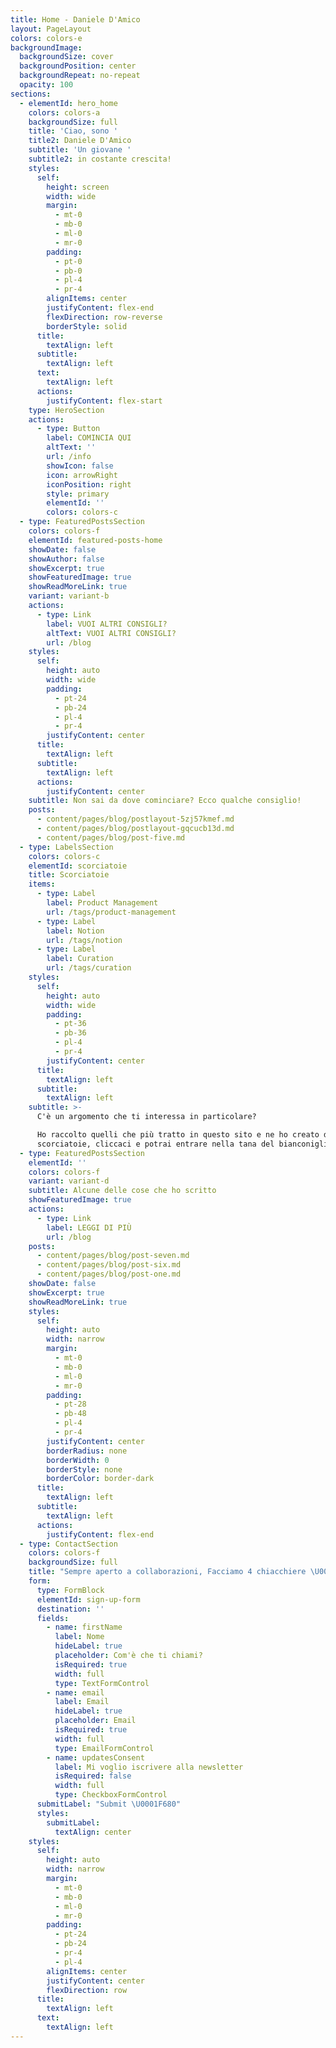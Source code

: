 ```yaml
---
title: Home - Daniele D'Amico
layout: PageLayout
colors: colors-e
backgroundImage:
  backgroundSize: cover
  backgroundPosition: center
  backgroundRepeat: no-repeat
  opacity: 100
sections:
  - elementId: hero_home
    colors: colors-a
    backgroundSize: full
    title: 'Ciao, sono '
    title2: Daniele D'Amico
    subtitle: 'Un giovane '
    subtitle2: in costante crescita!
    styles:
      self:
        height: screen
        width: wide
        margin:
          - mt-0
          - mb-0
          - ml-0
          - mr-0
        padding:
          - pt-0
          - pb-0
          - pl-4
          - pr-4
        alignItems: center
        justifyContent: flex-end
        flexDirection: row-reverse
        borderStyle: solid
      title:
        textAlign: left
      subtitle:
        textAlign: left
      text:
        textAlign: left
      actions:
        justifyContent: flex-start
    type: HeroSection
    actions:
      - type: Button
        label: COMINCIA QUI
        altText: ''
        url: /info
        showIcon: false
        icon: arrowRight
        iconPosition: right
        style: primary
        elementId: ''
        colors: colors-c
  - type: FeaturedPostsSection
    colors: colors-f
    elementId: featured-posts-home
    showDate: false
    showAuthor: false
    showExcerpt: true
    showFeaturedImage: true
    showReadMoreLink: true
    variant: variant-b
    actions:
      - type: Link
        label: VUOI ALTRI CONSIGLI?
        altText: VUOI ALTRI CONSIGLI?
        url: /blog
    styles:
      self:
        height: auto
        width: wide
        padding:
          - pt-24
          - pb-24
          - pl-4
          - pr-4
        justifyContent: center
      title:
        textAlign: left
      subtitle:
        textAlign: left
      actions:
        justifyContent: center
    subtitle: Non sai da dove cominciare? Ecco qualche consiglio!
    posts:
      - content/pages/blog/postlayout-5zj57kmef.md
      - content/pages/blog/postlayout-gqcucb13d.md
      - content/pages/blog/post-five.md
  - type: LabelsSection
    colors: colors-c
    elementId: scorciatoie
    title: Scorciatoie
    items:
      - type: Label
        label: Product Management
        url: /tags/product-management
      - type: Label
        label: Notion
        url: /tags/notion
      - type: Label
        label: Curation
        url: /tags/curation
    styles:
      self:
        height: auto
        width: wide
        padding:
          - pt-36
          - pb-36
          - pl-4
          - pr-4
        justifyContent: center
      title:
        textAlign: left
      subtitle:
        textAlign: left
    subtitle: >-
      C'è un argomento che ti interessa in particolare? 

      Ho raccolto quelli che più tratto in questo sito e ne ho creato delle
      scorciatoie, cliccaci e potrai entrare nella tana del bianconiglio!
  - type: FeaturedPostsSection
    elementId: ''
    colors: colors-f
    variant: variant-d
    subtitle: Alcune delle cose che ho scritto
    showFeaturedImage: true
    actions:
      - type: Link
        label: LEGGI DI PIÙ
        url: /blog
    posts:
      - content/pages/blog/post-seven.md
      - content/pages/blog/post-six.md
      - content/pages/blog/post-one.md
    showDate: false
    showExcerpt: true
    showReadMoreLink: true
    styles:
      self:
        height: auto
        width: narrow
        margin:
          - mt-0
          - mb-0
          - ml-0
          - mr-0
        padding:
          - pt-28
          - pb-48
          - pl-4
          - pr-4
        justifyContent: center
        borderRadius: none
        borderWidth: 0
        borderStyle: none
        borderColor: border-dark
      title:
        textAlign: left
      subtitle:
        textAlign: left
      actions:
        justifyContent: flex-end
  - type: ContactSection
    colors: colors-f
    backgroundSize: full
    title: "Sempre aperto a collaborazioni, Facciamo 4 chiacchiere \U0001F4AC!"
    form:
      type: FormBlock
      elementId: sign-up-form
      destination: ''
      fields:
        - name: firstName
          label: Nome
          hideLabel: true
          placeholder: Com'è che ti chiami?
          isRequired: true
          width: full
          type: TextFormControl
        - name: email
          label: Email
          hideLabel: true
          placeholder: Email
          isRequired: true
          width: full
          type: EmailFormControl
        - name: updatesConsent
          label: Mi voglio iscrivere alla newsletter
          isRequired: false
          width: full
          type: CheckboxFormControl
      submitLabel: "Submit \U0001F680"
      styles:
        submitLabel:
          textAlign: center
    styles:
      self:
        height: auto
        width: narrow
        margin:
          - mt-0
          - mb-0
          - ml-0
          - mr-0
        padding:
          - pt-24
          - pb-24
          - pr-4
          - pl-4
        alignItems: center
        justifyContent: center
        flexDirection: row
      title:
        textAlign: left
      text:
        textAlign: left
---
```

